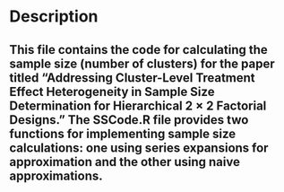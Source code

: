 # Description
## This file contains the code for calculating the sample size (number of clusters) for the paper titled “Addressing Cluster-Level Treatment Effect Heterogeneity in Sample Size Determination for Hierarchical 2 × 2 Factorial Designs.” The SSCode.R file provides two functions for implementing sample size calculations: one using series expansions for approximation and the other using naive approximations.
